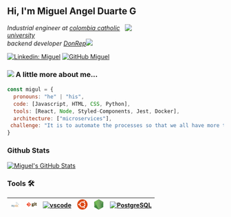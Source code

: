 <h2> Hi, I'm Miguel Angel Duarte G </h2>
<img align='right' src="https://media.giphy.com/media/v1.Y2lkPTc5MGI3NjExZ2twYzc5cGY1OXg3OG4wMDNyNTVhZnlhMXdncXFiMXoybjBnaDBoYyZlcD12MV9pbnRlcm5hbF9naWZfYnlfaWQmY3Q9Zw/CjIYBczW2FeuHs8Yuj/giphy.gif" width="230">
<p><em>Industrial engineer at <a href="http://www.unb.br">colombia catholic university</a></br>backend developer <a href="https://donrep.co/">DonRep</a><img src="https://media.giphy.com/media/WUlplcMpOCEmTGBtBW/giphy.gif" width="30"> 
</em></p>

[![Linkedin: Miguel](https://img.shields.io/badge/-migueladg-blue?style=flat-square&logo=Linkedin&logoColor=white&link=https://www.linkedin.com/in/thaianebraga/)](https://www.linkedin.com/in/miguel-%C3%A1ngel-duarte-galindo-842700126/)<a>  </a>[![GitHub Miguel](https://img.shields.io/github/followers/miguladg?label=follow&style=social)](https://github.com/miguladg)


### <img src="https://media.giphy.com/media/VgCDAzcKvsR6OM0uWg/giphy.gif" width="50"> A little more about me...  

```javascript
const migul = {
  pronouns: "he" | "his",
  code: [Javascript, HTML, CSS, Python],
  tools: [React, Node, Styled-Components, Jest, Docker],
  architecture: ["microservices"],
 challenge: "It is to automate the processes so that we all have more time playing video games, for this reason I like programming, it is super fun and it only requires logic."
}
```

### Github Stats

[![Miguel's GitHub Stats](https://github-readme-stats.vercel.app/api?username=miguladg&show_icons=true&count_private=true)](https://github.com/miguladg)

### Tools 🛠️

| [<img src="https://raw.githubusercontent.com/github/explore/80688e429a7d4ef2fca1e82350fe8e3517d3494d/topics/mysql/mysql.png" alt="mysql" width="24">](https://www.mysql.com/) | [<img src="https://raw.githubusercontent.com/github/explore/80688e429a7d4ef2fca1e82350fe8e3517d3494d/topics/git/git.png" alt="Git" width="24">](https://git-scm.com/) | [<img src="https://upload.wikimedia.org/wikipedia/commons/thumb/2/2d/Visual_Studio_Code_1.18_icon.svg/1200px-Visual_Studio_Code_1.18_icon.svg.png" alt="vscode" width="24">](https://code.visualstudio.com/) | [<img src="https://raw.githubusercontent.com/github/explore/80688e429a7d4ef2fca1e82350fe8e3517d3494d/topics/ubuntu/ubuntu.png" alt="Ubuntu" width="24">](https://ubuntu.com/) | [<img src="https://raw.githubusercontent.com/github/explore/80688e429a7d4ef2fca1e82350fe8e3517d3494d/topics/nodejs/nodejs.png" alt="Node.js" width="24">](https://nodejs.org/) | [<img src="https://www.postgresql.org/media/img/about/press/elephant.png" alt="PostgreSQL" width="24">](https://www.postgresql.org/)
|---|---|---|---|---|---|

